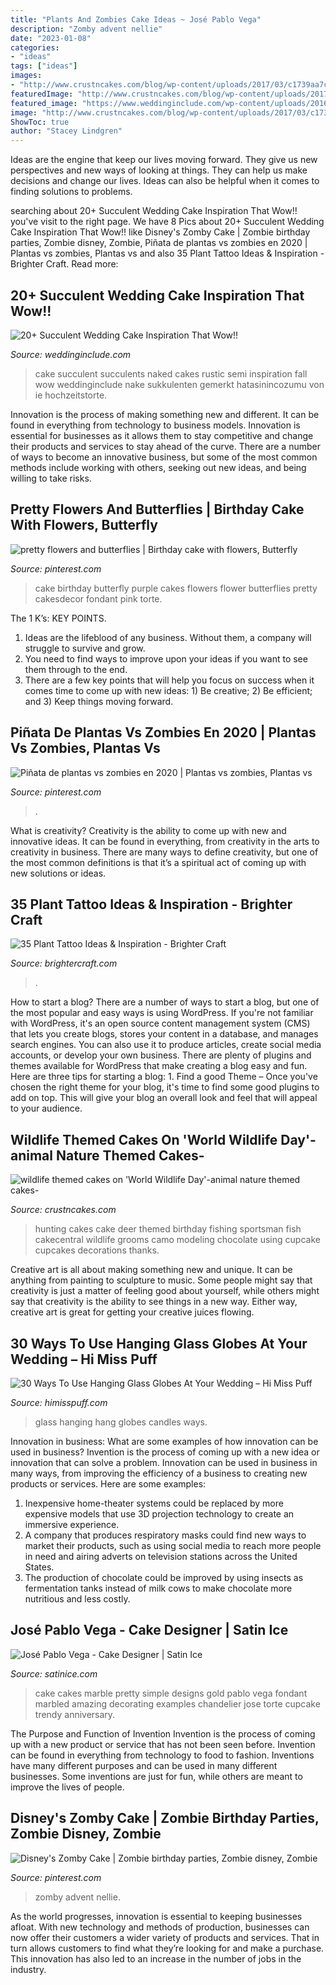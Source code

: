 ```yaml
---
title: "Plants And Zombies Cake Ideas ~ José Pablo Vega"
description: "Zomby advent nellie"
date: "2023-01-08"
categories:
- "ideas"
tags: ["ideas"]
images:
- "http://www.crustncakes.com/blog/wp-content/uploads/2017/03/c1739aa7c794f9722c8721b3277e58c3.jpg"
featuredImage: "http://www.crustncakes.com/blog/wp-content/uploads/2017/03/c1739aa7c794f9722c8721b3277e58c3.jpg"
featured_image: "https://www.weddinginclude.com/wp-content/uploads/2016/07/Semi-Naked-Cake-with-Succulents.jpg"
image: "http://www.crustncakes.com/blog/wp-content/uploads/2017/03/c1739aa7c794f9722c8721b3277e58c3.jpg"
ShowToc: true
author: "Stacey Lindgren"
---
```



Ideas are the engine that keep our lives moving forward. They give us new perspectives and new ways of looking at things. They can help us make decisions and change our lives. Ideas can also be helpful when it comes to finding solutions to problems.

	

		
searching about 20+ Succulent Wedding Cake Inspiration That Wow!! you've visit to the right page. We have 8 Pics about 20+ Succulent Wedding Cake Inspiration That Wow!! like Disney&#039;s Zomby Cake | Zombie birthday parties, Zombie disney, Zombie, Piñata de plantas vs zombies en 2020 | Plantas vs zombies, Plantas vs and also 35 Plant Tattoo Ideas &amp; Inspiration - Brighter Craft. Read more:
		
    
## 20+ Succulent Wedding Cake Inspiration That Wow!!

<img loading=lazy src="https://www.weddinginclude.com/wp-content/uploads/2016/07/Semi-Naked-Cake-with-Succulents.jpg" onerror="this.onerror=null;this.src='https://tse2.mm.bing.net/th?id=OIP._DZQM6xKQLiOPrpLw52r6wHaKH&amp;pid=15.1';" alt="20+ Succulent Wedding Cake Inspiration That Wow!!">

_Source: weddinginclude.com_

>cake succulent succulents naked cakes rustic semi inspiration fall wow weddinginclude nake sukkulenten gemerkt hatasinincozumu von ie hochzeitstorte. 

	

Innovation is the process of making something new and different. It can be found in everything from technology to business models. Innovation is essential for businesses as it allows them to stay competitive and change their products and services to stay ahead of the curve. There are a number of ways to become an innovative business, but some of the most common methods include working with others, seeking out new ideas, and being willing to take risks.

    
## Pretty Flowers And Butterflies | Birthday Cake With Flowers, Butterfly

<img loading=lazy src="https://i.pinimg.com/736x/17/73/4a/17734a63b6bece75bcbb0b1ab3cbb59e.jpg" onerror="this.onerror=null;this.src='https://tse1.mm.bing.net/th?id=OIP.fgjpK52a4d6bWJ-DK3ruYwHaKY&amp;pid=15.1';" alt="pretty flowers and butterflies | Birthday cake with flowers, Butterfly">

_Source: pinterest.com_

>cake birthday butterfly purple cakes flowers flower butterflies pretty cakesdecor fondant pink torte. 

	

The 1 K’s: KEY POINTS.
1. Ideas are the lifeblood of any business. Without them, a company will struggle to survive and grow.
2. You need to find ways to improve upon your ideas if you want to see them through to the end.
3. There are a few key points that will help you focus on success when it comes time to come up with new ideas: 1) Be creative; 2) Be efficient; and 3) Keep things moving forward.

    
## Piñata De Plantas Vs Zombies En 2020 | Plantas Vs Zombies, Plantas Vs

<img loading=lazy src="https://i.pinimg.com/736x/08/9c/ea/089cea913fbf57f4bbb9b102ce328077.jpg" onerror="this.onerror=null;this.src='https://tse2.mm.bing.net/th?id=OIP.yInC0KzODzaNO9svp-opsAHaJ3&amp;pid=15.1';" alt="Piñata de plantas vs zombies en 2020 | Plantas vs zombies, Plantas vs">

_Source: pinterest.com_

>. 

	

What is creativity?
Creativity is the ability to come up with new and innovative ideas. It can be found in everything, from creativity in the arts to creativity in business. There are many ways to define creativity, but one of the most common definitions is that it’s a spiritual act of coming up with new solutions or ideas.

    
## 35 Plant Tattoo Ideas &amp; Inspiration - Brighter Craft

<img loading=lazy src="https://brightercraft.com/wp-content/uploads/2018/11/img_5558.jpg" onerror="this.onerror=null;this.src='https://tse2.mm.bing.net/th?id=OIP.RM6F5-uRKlZfFgip_NkEfgHaHa&amp;pid=15.1';" alt="35 Plant Tattoo Ideas &amp; Inspiration - Brighter Craft">

_Source: brightercraft.com_

>. 

	

How to start a blog?
There are a number of ways to start a blog, but one of the most popular and easy ways is using WordPress. If you're not familiar with WordPress, it's an open source content management system (CMS) that lets you create blogs, stores your content in a database, and manages search engines. You can also use it to produce articles, create social media accounts, or develop your own business. There are plenty of plugins and themes available for WordPress that make creating a blog easy and fun. Here are three tips for starting a blog: 1. Find a good Theme – Once you've chosen the right theme for your blog, it's time to find some good plugins to add on top. This will give your blog an overall look and feel that will appeal to your audience. 
    
## Wildlife Themed Cakes On &#039;World Wildlife Day&#039;-animal Nature Themed Cakes-

<img loading=lazy src="http://www.crustncakes.com/blog/wp-content/uploads/2017/03/c1739aa7c794f9722c8721b3277e58c3.jpg" onerror="this.onerror=null;this.src='https://tse4.mm.bing.net/th?id=OIP.WRqI7yP_AYt3s4to6oc3ygHaJ4&amp;pid=15.1';" alt="wildlife themed cakes on &#039;World Wildlife Day&#039;-animal nature themed cakes-">

_Source: crustncakes.com_

>hunting cakes cake deer themed birthday fishing sportsman fish cakecentral wildlife grooms camo modeling chocolate using cupcake cupcakes decorations thanks. 

	

Creative art is all about making something new and unique. It can be anything from painting to sculpture to music. Some people might say that creativity is just a matter of feeling good about yourself, while others might say that creativity is the ability to see things in a new way. Either way, creative art is great for getting your creative juices flowing.

    
## 30 Ways To Use Hanging Glass Globes At Your Wedding – Hi Miss Puff

<img loading=lazy src="https://www.himisspuff.com/wp-content/uploads/2016/11/hang-glass-orbs-with-floating-votive-candles-from-branches-scattered-with-Cymbidium-orchids.jpg" onerror="this.onerror=null;this.src='https://tse4.mm.bing.net/th?id=OIP.C9t5PDV6zhNFUqYehKHw4QHaLL&amp;pid=15.1';" alt="30 Ways To Use Hanging Glass Globes At Your Wedding – Hi Miss Puff">

_Source: himisspuff.com_

>glass hanging hang globes candles ways. 

	

Innovation in business: What are some examples of how innovation can be used in business?
Invention is the process of coming up with a new idea or innovation that can solve a problem. Innovation can be used in business in many ways, from improving the efficiency of a business to creating new products or services. Here are some examples: 
1. Inexpensive home-theater systems could be replaced by more expensive models that use 3D projection technology to create an immersive experience. 
2. A company that produces respiratory masks could find new ways to market their products, such as using social media to reach more people in need and airing adverts on television stations across the United States. 
3. The production of chocolate could be improved by using insects as fermentation tanks instead of milk cows to make chocolate more nutritious and less costly. 

    
## José Pablo Vega - Cake Designer | Satin Ice

<img loading=lazy src="https://s3.amazonaws.com/satin-ice-website/gallery/Jose-Pablo-Vega-Arte-Sabor-Wedding-Elegant-16.jpg?mtime=20170608101837" onerror="this.onerror=null;this.src='https://tse1.mm.bing.net/th?id=OIP.Lwhwk7XP02C8faahxTLbwwHaLj&amp;pid=15.1';" alt="José Pablo Vega - Cake Designer | Satin Ice">

_Source: satinice.com_

>cake cakes marble pretty simple designs gold pablo vega fondant marbled amazing decorating examples chandelier jose torte cupcake trendy anniversary. 

	

The Purpose and Function of Invention
Invention is the process of coming up with a new product or service that has not been seen before. Invention can be found in everything from technology to food to fashion. Inventions have many different purposes and can be used in many different businesses. Some inventions are just for fun, while others are meant to improve the lives of people.

    
## Disney&#039;s Zomby Cake | Zombie Birthday Parties, Zombie Disney, Zombie

<img loading=lazy src="https://i.pinimg.com/736x/ef/51/45/ef514561f9d50d2b79b40fe94002dbfd.jpg" onerror="this.onerror=null;this.src='https://tse3.mm.bing.net/th?id=OIP.v1dA7r7gmTrahhd4vHaXwgHaPP&amp;pid=15.1';" alt="Disney&#039;s Zomby Cake | Zombie birthday parties, Zombie disney, Zombie">

_Source: pinterest.com_

>zomby advent nellie. 

	

As the world progresses, innovation is essential to keeping businesses afloat. With new technology and methods of production, businesses can now offer their customers a wider variety of products and services. That in turn allows customers to find what they’re looking for and make a purchase. This innovation has also led to an increase in the number of jobs in the industry.

